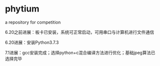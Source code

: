 # phytium
a repository for competition


6.20之前进展：板卡已安装，系统可正常启动，可用串口与计算机进行文件通信

6.20进展：安装Python3.7.3

7.1进展：gcc安装完成；选择python+c混合编译方法进行优化；基础jpeg算法已选择完毕